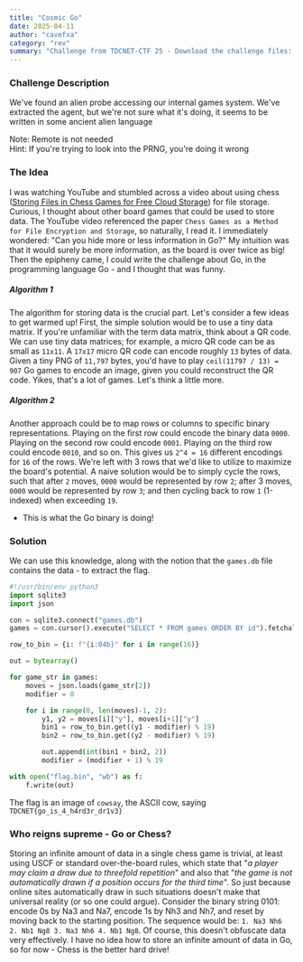 ```yaml
---
title: "Cosmic Go"
date: 2025-04-11
author: "cavefxa"
category: "rev"
summary: "Challenge from TDCNET-CTF 25 - Download the challenge files: [cosmic_go.zip](/chall_files/cosmic_go/handout.zip)"
---
```


### Challenge Description
We've found an alien probe accessing our internal games system. We've extracted the agent, but we're not sure what it's doing, it seems to be written in some ancient alien language 

Note: Remote is not needed \
Hint: If you're trying to look into the PRNG, you're doing it wrong

### The Idea
I was watching YouTube and stumbled across a video about using chess ([Storing Files in Chess Games for Free Cloud Storage](https://www.youtube.com/watch?v=TUtafoC4-7k&pp=ygUWc3RvcmluZyBkYXRhIGluIGNoZXNzIA%3D%3D "Storing Files in Chess Games for Free Cloud Storage")) for file storage. Curious, I thought about other board games that could be used to store data. The YouTube video referenced the paper `Chess Games as a Method for File Encryption and Storage`, so naturally, I read it. I immediately wondered: "Can you hide more or less information in Go?" My intuition was that it would surely be more information, as the board is over twice as big! Then the epipheny came, I could write the challenge about Go, in the programming language Go - and I thought that was funny.

##### Algorithm 1
The algorithm for storing data is the crucial part. Let's consider a few ideas to get warmed up! First, the simple solution would be to use a tiny data matrix. If you're unfamiliar with the term data matrix, think about a QR code. We can use tiny data matrices; for example, a micro QR code can be as small as `11x11`. A `17x17` micro QR code can encode roughly `13` bytes of data. Given a tiny PNG of `11,797` bytes, you'd have to play `ceil(11797 / 13) = 907` Go games to encode an image, given you could reconstruct the QR code. Yikes, that's a lot of games. Let's think a little more.

##### Algorithm 2
Another approach could be to map rows or columns to specific binary representations. Playing on the first row could encode the binary data `0000`. Playing on the second row could encode `0001`. Playing on the third row could encode `0010`, and so on. This gives us `2^4 = 16` different encodings for `16` of the rows. We're left with 3 rows that we'd like to utilize to maximize the board's potential. A naive solution would be to simply cycle the rows, such that after `2` moves, `0000` would be represented by row `2`; after 3 moves, `0000` would be represented by row `3`; and then cycling back to row `1` (1-indexed) when exceeding `19`.

* This is what the Go binary is doing!

### Solution 
We can use this knowledge, along with the notion that the `games.db` file contains the data - to extract the flag.

```python
#!/usr/bin/env python3
import sqlite3
import json

con = sqlite3.connect("games.db")
games = con.cursor().execute("SELECT * FROM games ORDER BY id").fetchall()

row_to_bin = {i: f"{i:04b}" for i in range(16)}

out = bytearray()

for game_str in games:
    moves = json.loads(game_str[2])
    modifier = 0

    for i in range(0, len(moves)-1, 2):
        y1, y2 = moves[i]["y"], moves[i+1]["y"]
        bin1 = row_to_bin.get((y1 - modifier) % 19)
        bin2 = row_to_bin.get((y2 - modifier) % 19)

        out.append(int(bin1 + bin2, 2))
        modifier = (modifier + 1) % 19

with open("flag.bin", "wb") as f:
    f.write(out)
```

The flag is an image of `cowsay`, the ASCII cow, saying `TDCNET{go_is_4_h4rd3r_dr1v3}`

### Who reigns supreme - Go or Chess?
Storing an infinite amount of data in a single chess game is trivial, at least using USCF or standard over-the-board rules, which state that "*a player may claim a draw due to threefold repetition*" and also that "*the game is not automatically drawn if a position occurs for the third time*". So just because online sites automatically draw in such situations doesn't make that universal reality (or so one could argue). Consider the binary string 0101: encode 0s by Na3 and Na7, encode 1s by Nh3 and Nh7, and reset by moving back to the starting position. The sequence would be: `1. Na3 Nh6 2. Nb1 Ng8 3. Na3 Nh6 4. Nb1 Ng8`. Of course, this doesn't obfuscate data very effectively. I have no idea how to store an infinite amount of data in Go, so for now - Chess is the better hard drive!

